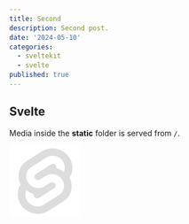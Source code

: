 ```yaml
---
title: Second
description: Second post.
date: '2024-05-10'
categories:
  - sveltekit
  - svelte
published: true
---
```


## Svelte

Media inside the **static** folder is served from `/`.

![Svelte](../assets/favicon.png)
